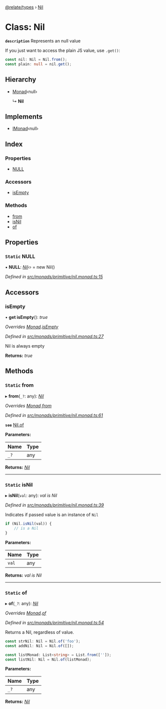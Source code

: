 [@relate/types](../README.md) › [Nil](nil.md)

# Class: Nil

**`description`** 
Represents an null value

If you just want to access the plain JS value, use `.get()`:
```ts
const nil: Nil = Nil.from();
const plain: null = nil.get();
```

## Hierarchy

* [Monad](monad.md)‹null›

  ↳ **Nil**

## Implements

* [IMonad](../interfaces/imonad.md)‹null›

## Index

### Properties

* [NULL](nil.md#static-null)

### Accessors

* [isEmpty](nil.md#isempty)

### Methods

* [from](nil.md#static-from)
* [isNil](nil.md#static-isnil)
* [of](nil.md#static-of)

## Properties

### `Static` NULL

▪ **NULL**: *[Nil](nil.md)‹›* = new Nil()

*Defined in [src/monads/primitive/nil.monad.ts:15](https://github.com/neo-technology/relate/blob/master/packages/types/src/monads/primitive/nil.monad.ts#L15)*

## Accessors

###  isEmpty

• **get isEmpty**(): *true*

*Overrides [Monad](monad.md).[isEmpty](monad.md#isempty)*

*Defined in [src/monads/primitive/nil.monad.ts:27](https://github.com/neo-technology/relate/blob/master/packages/types/src/monads/primitive/nil.monad.ts#L27)*

Nil is always empty

**Returns:** *true*

## Methods

### `Static` from

▸ **from**(`_?`: any): *[Nil](nil.md)*

*Overrides [Monad](monad.md).[from](monad.md#static-from)*

*Defined in [src/monads/primitive/nil.monad.ts:61](https://github.com/neo-technology/relate/blob/master/packages/types/src/monads/primitive/nil.monad.ts#L61)*

**`see`** [Nil.of](nil.md#static-of)

**Parameters:**

Name | Type |
------ | ------ |
`_?` | any |

**Returns:** *[Nil](nil.md)*

___

### `Static` isNil

▸ **isNil**(`val`: any): *val is Nil*

*Defined in [src/monads/primitive/nil.monad.ts:39](https://github.com/neo-technology/relate/blob/master/packages/types/src/monads/primitive/nil.monad.ts#L39)*

Indicates if passed value is an instance of `Nil`
```ts
if (Nil.isNil(val)) {
    // is a Nil
}
```

**Parameters:**

Name | Type |
------ | ------ |
`val` | any |

**Returns:** *val is Nil*

___

### `Static` of

▸ **of**(`_?`: any): *[Nil](nil.md)*

*Overrides [Monad](monad.md).[of](monad.md#static-of)*

*Defined in [src/monads/primitive/nil.monad.ts:54](https://github.com/neo-technology/relate/blob/master/packages/types/src/monads/primitive/nil.monad.ts#L54)*

Returns a Nil, regardless of value.

```ts
const strNil: Nil = Nil.of('foo');
const addNil: Nil = Nil.of([]);

const listMonad: List<string> = List.from(['']);
const listNil: Nil = Nil.of(listMonad);
```

**Parameters:**

Name | Type |
------ | ------ |
`_?` | any |

**Returns:** *[Nil](nil.md)*
